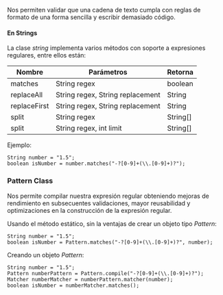 Nos permiten validar que una cadena de texto cumpla con reglas de formato de una forma sencilla y escribir demasiado código.
#### En Strings

La clase *string* implementa varios métodos con soporte a expresiones regulares, entre ellos están:

| Nombre       | Parámetros                       | Retorna  |
| ------------ | -------------------------------- | -------- |
| matches      | String regex                     | boolean  |
| replaceAll   | String regex, String replacement | String   |
| replaceFirst | String regex, String replacement | String   |
| split        | String regex                     | String[] |
| split        | String regex, int limit          | String[] |
Ejemplo:

```
String number = "1.5";
boolean isNumber = number.matches("-?[0-9]+(\\.[0-9]+)?");
```
### Pattern Class

Nos permite compilar nuestra expresión regular obteniendo mejoras de rendimiento en subsecuentes validaciones, mayor reusabilidad y optimizaciones en la construcción de la expresión regular.

Usando el método estático, sin la ventajas de crear un objeto tipo *Pattern*:

```
String number = "1.5";
boolean isNumber = Pattern.matches("-?[0-9]+(\\.[0-9]+)?", number);
```

Creando un objeto *Pattern*:

```
String number = "1.5";
Pattern numberPattern = Pattern.compile("-?[0-9]+(\\.[0-9]+)?");
Matcher numberMatcher = numberPattern.matcher(number);
boolean isNumber = numberMatcher.matches();
```